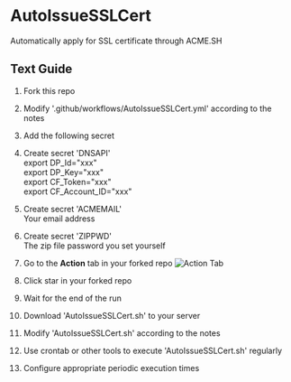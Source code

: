 # AutoIssueSSLCert
Automatically apply for SSL certificate through ACME.SH

## Text Guide

1. Fork this repo
1. Modify '.github/workflows/AutoIssueSSLCert.yml' according to the notes
1. Add the following secret
1. Create secret 'DNSAPI'  
export DP_Id="xxx"  
export DP_Key="xxx"  
export CF_Token="xxx"  
export CF_Account_ID="xxx"  
1. Create secret 'ACMEMAIL'  
Your email address  
1. Create secret 'ZIPPWD'  
The zip file password you set yourself  
1. Go to the **Action** tab in your forked repo
    ![Action Tab](https://docs.github.com/assets/images/help/repository/actions-tab.png)
1. Click star in your forked repo
1. Wait for the end of the run

1. Download 'AutoIssueSSLCert.sh' to your server
1. Modify 'AutoIssueSSLCert.sh' according to the notes
1. Use crontab or other tools to execute 'AutoIssueSSLCert.sh' regularly
1. Configure appropriate periodic execution times
